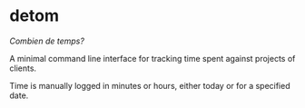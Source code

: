 # detom

_Combien de temps?_

A minimal command line interface for tracking time spent against projects of clients.

Time is manually logged in minutes or hours, either today or for a specified date.

